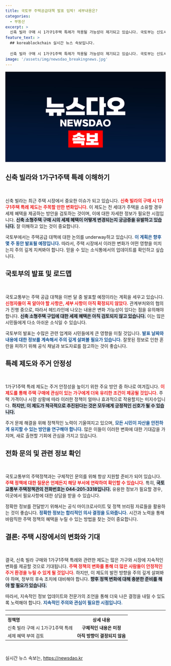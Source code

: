 ```yaml
---
title: 국토부 주택공급대책 발표 임박! 세부내용은?
categories:
  - 부동산
excerpt: >
  신축 빌라 구매 시 1가구1주택 특례가 적용될 가능성이 제기되고 있습니다. 국토부는 신도시 공급 로드맵을 준비 중이며, 주택 공급 대책 발표가 임박했습니다. 새로운 정책의 핵심 내용이 궁금하다면 클릭하세요!
feature_text: >
  ## koreablockchain 실시간 뉴스 속보입니다.

  신축 빌라 구매 시 1가구1주택 특례가 적용될 가능성이 제기되고 있습니다. 국토부는 신도시 공급 로드맵을 준비 중이며, 주택 공급 대책 발표가 임박했습니다. 새로운 정책의 핵심 내용이 궁금하다면 클릭하세요!
image: '/assets/img/newsdao_breakingnews.jpg'
---
```


<p><img src="/assets/img/newsdao_breakingnews.jpg" alt="koreablockchain 속보" /></p>

<h2 data-ke-size="size26">신축 빌라와 1가구1주택 특례 이해하기</h2>

<p data-ke-size="size16">&nbsp;</p>

<p>신축 빌라는 최근 주택 시장에서 중요한 이슈가 되고 있습니다. <b><span style="color: #ee2323;">신축 빌라의 구매 시 1가구1주택 특례 제도는 주목할 만한 변화입니다.</span></b> 이 제도는 전 세대가 주택을 소유할 경우 세제 혜택을 제공하는 방안을 검토하는 것이며, 이에 대한 자세한 정보가 필요한 시점입니다. <b><span style="background-color: #21538527;">신축 소형주택 구매 시의 세제 혜택이 어떻게 변경되는지 궁금증을 유발하고 있습니다.</span></b> 잘 이해하고 있는 것이 중요합니다. </p>

<p>국토부에서는 주택공급 대책에 대한 논의를 underway하고 있습니다. <b><span style="color: #1a5490;">이 계획은 향후 몇 주 동안 발표될 예정입니다.</span></b> 따라서, 주택 시장에서 이러한 변화가 어떤 영향을 미치는지 주의 깊게 지켜봐야 합니다. 믿을 수 있는 소식통에서의 업데이트를 확인하고 싶습니다.</p>

<h2 data-ke-size="size26">국토부의 발표 및 로드맵</h2>

<p data-ke-size="size16">&nbsp;</p>

<p>국토교통부는 주택 공급 대책을 이번 달 중 발표할 예정이라는 계획을 세우고 있습니다. <b><span style="color: #ee2323;">신청자들이 꼭 알아야 할 사항은, 세부 사항이 아직 확정되지 않았다.</span></b> 관계부처와의 협의가 진행 중으로, 따라서 헤드라인에 나오는 내용은 변화 가능성이 있다는 점을 유의해야 합니다. <b><span style="background-color: #21538527;">신축 소형주택 구입에 대한 세제 혜택은 아직 검토되지 않고 있습니다.</span></b> 이는 많은 시민들에게 다소 아쉬운 소식일 수 있습니다.</p>

<p>국토부의 발표는 수많은 관련 업계와 시민들에게 큰 영향을 미칠 것입니다. <b><span style="color: #1a5490;">발표 날짜와 내용에 대한 정보를 계속해서 주의 깊게 살펴볼 필요가 있습니다.</span></b> 잘못된 정보로 인한 혼란을 피하기 위해 공식 채널과 보도자료를 참고하는 것이 좋습니다.</p>

<h2 data-ke-size="size26">특례 제도와 주거 안정성</h2>

<p data-ke-size="size16">&nbsp;</p>

<p>1가구1주택 특례 제도는 주거 안정성을 높이기 위한 주요 방안 중 하나로 여겨집니다. <b><span style="color: #ee2323;">이 제도를 통해 주택 구매에 관심이 있는 가구에게 더욱 유리한 조건이 제공될 것입니다.</span></b> 주택 가격이나 시장 상황에 따라 이러한 정책이 얼마나 효과적으로 작용할지는 미지수입니다. <b><span style="background-color: #21538527;">하지만, 이 제도가 적극적으로 추진된다는 것은 모두에게 긍정적인 신호가 될 수 있습니다.</span></b></p>

<p>주거 문제 해결을 위해 정책적인 노력이 기울여지고 있으며, <b><span style="color: #1a5490;">모든 시민이 자산을 안전하게 유지할 수 있는 방안을 연구해야 합니다.</span></b> 많은 이들이 이러한 변화에 대한 기대감을 가지며, 새로 출현할 기회에 관심을 가지고 있습니다.</p>

<h2 data-ke-size="size26">전화 문의 및 관련 정보 확인</h2>

<p data-ke-size="size16">&nbsp;</p>

<p>국토교통부의 주택정책과는 구체적인 문의를 위해 항상 지원할 준비가 되어 있습니다. <b><span style="color: #ee2323;">주택 정책에 대한 질문은 언제든지 해당 부서에 연락하여 확인할 수 있습니다.</span></b> 특히, <b><span style="background-color: #21538527;">국토교통부 주택정책관의 전화번호는 044-201-3318입니다.</span></b> 유용한 정보가 필요할 경우, 이곳에서 필요사항에 대한 상담을 받을 수 있습니다.</p>

<p>정확한 정보를 전달받기 위해서는 공식 마이크로사이트 및 정책 브리핑 자료들을 활용하는 것이 좋습니다. <b><span style="color: #1a5490;">정확한 정보는 합리적인 의사 결정을 도와줍니다.</span></b> 시간과 노력을 통해 바람직한 주택 정책의 혜택을 누릴 수 있는 방법을 찾는 것이 중요합니다.</p>

<h2 data-ke-size="size26">결론: 주택 시장에서의 변화와 기대</h2>

<p data-ke-size="size16">&nbsp;</p>

<p>결국, 신축 빌라 구매와 1가구1주택 특례와 관련한 제도는 많은 가구와 시장에 지속적인 변화를 제공할 것으로 기대됩니다. <b><span style="color: #ee2323;">주택 정책의 변화를 통해 더 많은 사람들이 안정적인 주거 환경을 누릴 수 있게 될 것입니다.</span></b> 하지만, 이 제도의 발전 방향을 주의 깊게 살펴봐야 하며, 정부의 후속 조치에 대비해야 합니다. <b><span style="background-color: #21538527;">향후 정책 변화에 대해 충분한 준비를 해야 할 필요가 있습니다.</span></b></p>

<p>따라서, 지속적인 정보 업데이트와 전문가의 조언을 통해 더욱 나은 결정을 내릴 수 있도록 노력해야 합니다. <b><span style="color: #1a5490;">지속적인 주의와 관심이 필요한 시점입니다.</span></b> </p>

<hr>

<table style="width:100%">
  <tr>
    <th style="text-align: left;">정책명</th>
    <th style="text-align: center;">상세 내용</th>
  </tr>
  <tr>
    <td style="text-align: left;">신축 빌라 구매 시 1가구1주택 특례</td>
    <td style="text-align: center; height: 17px;"><b>구체적인 내용은 미정</b></td>
  </tr>
  <tr>
    <td style="text-align: left;">세제 혜택 부여 검토</td>
    <td style="text-align: center; height: 17px;"><b>아직 방향이 결정되지 않음</b></td>
  </tr>
</table>

<p data-ke-size="size16">&nbsp;</p>
실시간 뉴스 속보는, <a href="https://newsdao.kr" rel="dofollow">https://newsdao.kr</a>


